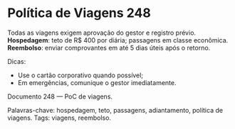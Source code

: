 # Política de Viagens 248

Todas as viagens exigem aprovação do gestor e registro prévio. 
**Hospedagem**: teto de R$ 400 por diária; passagens em classe econômica.
**Reembolso**: enviar comprovantes em até 5 dias úteis após o retorno.

Dicas:
- Use o cartão corporativo quando possível;
- Em emergências, comunique o gestor imediatamente.

Documento 248 — PoC de viagens.

Palavras-chave: hospedagem, teto, passagens, adiantamento, política de viagens.
Tags: viagens, reembolso.
